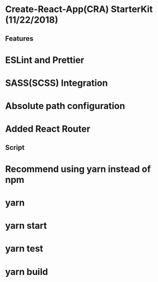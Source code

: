 # Create-React-App(CRA) StarterKit (11/22/2018)

## Features

# ESLint and Prettier
# SASS(SCSS) Integration
# Absolute path configuration
# Added React Router

## Script

# Recommend using yarn instead of npm

# yarn
# yarn start
# yarn test
# yarn build